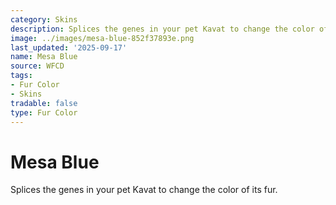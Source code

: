 ```yaml
---
category: Skins
description: Splices the genes in your pet Kavat to change the color of its fur.
image: ../images/mesa-blue-852f37893e.png
last_updated: '2025-09-17'
name: Mesa Blue
source: WFCD
tags:
- Fur Color
- Skins
tradable: false
type: Fur Color
---
```


# Mesa Blue

Splices the genes in your pet Kavat to change the color of its fur.


